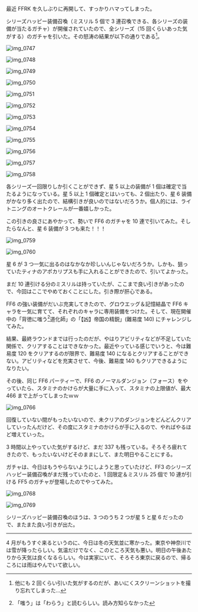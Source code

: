 最近 FFRK を久しぶりに再開して、すっかりハマってしまった。

シリーズハッピー装備召喚（ミスリル 5 個で 3 連召喚できる、各シリーズの装備が当たるガチャ）が開催されていたので、全シリーズ（15 回くらいあった気がする）のガチャを引いた。その怒涛の結果が以下の通りである[^ガチャのスクリーンショットを撮り忘れた]。

[^ガチャのスクリーンショットを撮り忘れた]: 他にも 2 回くらい引いた気がするのだが、あいにくスクリーンショットを撮り忘れてしまった…

![img_0747](/images/2018/03/img_0747.png)

![img_0748](/images/2018/03/img_0748.png)

![img_0749](/images/2018/03/img_0749.png)

![img_0750](/images/2018/03/img_0750.png)

![img_0751](/images/2018/03/img_0751.png)

![img_0752](/images/2018/03/img_0752.png)

![img_0753](/images/2018/03/img_0753.png)

![img_0754](/images/2018/03/img_0754.png)

![img_0755](/images/2018/03/img_0755.png)

![img_0756](/images/2018/03/img_0756.png)

![img_0757](/images/2018/03/img_0757.png)

![img_0758](/images/2018/03/img_0758.png)

各シリーズ一回限りしか引くことができず、星 5 以上の装備が 1 個は確定で当たるようになっている。星 5 以上 1 個確定とはいっても、2 個出たり、星 6 装備がかなり多く出たので、結構引きが良いのではないだろうか。個人的には、ライトニングのオートクレールが一番嬉しかった。

この引きの良さにあやかって、勢いで FF6 のガチャを 10 連で引いてみた。そしたらなんと、星 6 装備が 3 つも来た！！！

![img_0759](/images/2018/03/img_0759.png)

![img_0760](/images/2018/03/img_0760.png)

星 6 が 3 つ一気に出るのはなかなか珍しいんじゃないだろうか。しかも、狙っていたティナのアポカリプスも手に入れることができたので、引いてよかった。

まだ 10 連引ける分のミスリルは持っていたが、ここまで良い引きがあったので、今回はここでやめておくことにした。引き際が肝心である。

FF6 の強い装備がだいぶ充実してきたので、グロウエッグ＆記憶結晶で FF6 キャラを一気に育てて、それぞれのキャラに専用装備をつけた。そして、現在開催中の「背徳に嗤う[^「嗤う」の読み方]道化師」の「【凶】帝国の精鋭」(難易度 140) にチャレンジしてみた。

[^「嗤う」の読み方]: 「嗤う」は「わらう」と読むらしい。読み方知らなかった

結果、最終ラウンドまでは行ったのだが、やはりアビリティなどが不足していた関係で、クリアすることはできなかった。最近やっている感じでいうと、今は難易度 120 をクリアするのが限界で、難易度 140 になるとクリアすることができない。アビリティなどを充実させて、今後、難易度 140 もクリアできるようになりたい。

その後、同じ FF6 パーティーで、FF6 のノーマルダンジョン（フォース）をやっていたら、スタミナのかけらが大量に手に入って、スタミナの上限値が、最大 466 まで上がってしまったｗｗ

![img_0766](/images/2018/03/img_0766.png)

回復していない間がもったいないので、未クリアのダンジョンをどんどんクリアしていったんだけど、その度にスタミナのかけらが手に入るので、やればやるほど増えていった。

3 時間以上やっていた気がするけど、まだ 337 も残っている。そろそろ疲れてきたので、もったいないけどそのままにして、また明日やることにする。

ガチャは、今日はもうやらないようにしようと思っていたけど、FF3 のシリーズハッピー装備召喚がまだ残っていたのと、1 回限定＆ミスリル 25 個で 10 連が引ける FF5 のガチャが登場したのでやってみた。

![img_0768](/images/2018/03/img_0768.png)

![img_0769](/images/2018/03/img_0769.png)

シリーズハッピー装備召喚のほうは、3 つのうち 2 つが星 5 と星 6 だったので、またまた良い引きが出た。

***

4 月がもうすぐ来るというのに、今日は冬の天気並に寒かった。東京や神奈川では雪が降ったらしい。気温だけでなく、このところ天気も悪い。明日の午後あたりから天気は良くなるらしい。今は実家にいて、そろそろ東京に戻るので、帰るころには雨はやんでいて欲しい。
